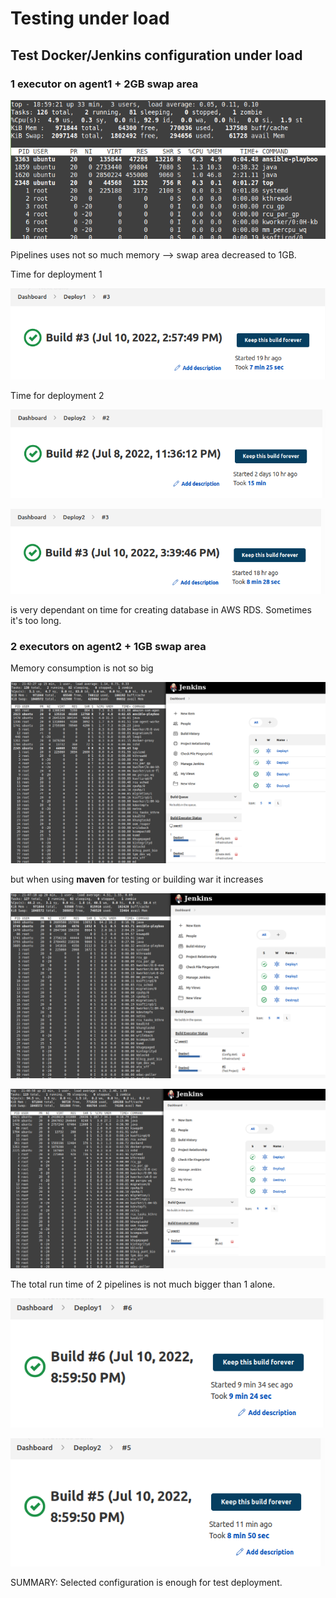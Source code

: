# Testing under load

## Test Docker/Jenkins configuration under load 

### 1 executor on agent1 + 2GB swap area

![ai0](img/ai0.png)

Pipelines uses not so much memory --> swap area decreased to 1GB.

Time for deployment 1

![testb1_1](img/testb1_1.png)

Time for deployment 2

![testb2_2](img/testb2_2.png)

![testb2_1](img/testb2_1.png)

is very dependant on time for creating database in AWS RDS. Sometimes it's too long.

### 2 executors on agent2 + 1GB swap area

Memory consumption is not so big

![test1](img/test1.png)

but when using **maven** for testing or building war it increases

![test6](img/test6.png)

![test8](img/test8.png)

The total run time of 2 pipelines is not much bigger than 1 alone.

![test9](img/test9.png)

![test10](img/test10.png)

SUMMARY: Selected configuration is enough for test deployment. 